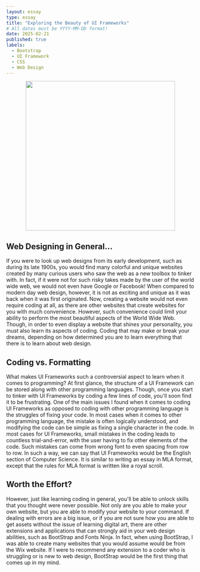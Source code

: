 ```yaml
---
layout: essay
type: essay
title: "Exploring the Beauty of UI Frameworks"
# All dates must be YYYY-MM-DD format!
date: 2025-02-21
published: true
labels:
  - Bootstrap
  - UI Framework
  - CSS
  - Web Design
---
```


<div style="display: flex; justify-content: center;">
<img width="400px" class="rounded float-start pe-4 text-center" src="https://blogger.googleusercontent.com/img/b/R29vZ2xl/AVvXsEhAb-nfH1Eh7IzfwLSFoYoSOzZ-z0XoyhM4oC-V0sVw8NYnVqjpmlWfBxEkA6SC35mhf5B5g_4FKcIP5MynSucbxe7oyyt-U-CUkPSCnOl7Men_ARd1zOcOV3oRX_-hCYhQp7Gy9VxyuKQ/s1600/FirstVersions_Google-logo.png">
</div>

## Web Designing in General...
If you were to look up web designs from its early development, such as during its late 1900s, you would find many colorful and unique websites created by many curious users who saw the web as a new toolbox to tinker with. In fact, if it were not for such risky takes made by the user of the world wide web, we would not even have Google or Facebook! When compared to modern day web design, however, it is not as exciting and unique as it was back when it was first originated. Now, creating a website would not even require coding at all, as there are other websites that create websites for you with much convenience. However, such convenience could limit your ability to perform the most beautiful aspects of the World Wide Web. Though, in order to even display a website that shines your personality, you must also learn its aspects of coding. Coding that may make or break your dreams, depending on how determined you are to learn everything that there is to learn about web design.

## Coding vs. Formatting
What makes UI Frameworks such a controversial aspect to learn when it comes to programming? At first glance, the structure of a UI Framework can be stored along with other programming languages. Though, once you start to tinker with UI Frameworks by coding a few lines of code, you'll soon find it to be frustrating. One of the main issues I found when it comes to coding UI Frameworks as opposed to coding with other programming language is the struggles of fixing your code. In most cases when it comes to other programming language, the mistake is often logically understood, and modifying the code can be simple as fixing a single character in the code. In most cases for UI Frameworks, small mistakes in the coding leads to countless trial-and-error, with the user having to fix other elements of the code. Such mistakes can come from wrong font to even spacing from row to row. In such a way, we can say that UI Frameworks would be the English section of Computer Science. It is similar to writing an essay in MLA format, except that the rules for MLA format is written like a royal scroll.

## Worth the Effort?
However, just like learning coding in general, you'll be able to unlock skills that you thought were never possible. Not only are you able to make your own website, but you are able to modify your website to your command. If dealing with errors are a big issue, or if you are not sure how you are able to get assets without the issue of learning digital art, there are other extensions and applications that can strongly aid in your web design abilities, such as BootStrap and Fonts Ninja. In fact, when using BootStrap, I was able to create many websites that you would assume would be from the Wix website. If I were to recommend any extension to a coder who is struggling or is new to web design, BootStrap would be the first thing that comes up in my mind.
